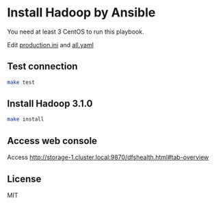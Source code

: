# Install Hadoop by Ansible

You need at least 3 CentOS to run this playbook.

Edit [production.ini](./production.ini) and [all.yaml](./group_vars/all.yaml)

## Test connection

```bash
make test
```

## Install Hadoop 3.1.0

```bash
make install
```

## Access web console

Access http://storage-1.cluster.local:9870/dfshealth.html#tab-overview

## License

MIT